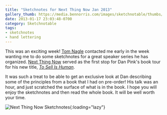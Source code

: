 ```yaml
---
title: "Sketchnotes for Next Thing Now Jan 2013"
gallery_thumb: https://media.bennorris.com/images/sketchnotable/thumbs/next-thing-now-sketchnotes.jpg
date: 2013-01-17 23:03:48-0700
category: Sketchnotable
tags:
- sketchnotes
- hand lettering
---
```


This was an exciting week! <a title="Tom Nagle" href="https://twitter.com/tomnagle" target="_blank">Tom Nagle</a> contacted me early in the week wanting me to do some sketchnotes for a great speaker series he has organized. <a title="Next Thing Now" href="http://www.nextthingnow.co/" target="_blank">Next Thing Now</a> served as the first stop for Dan Pink's book tour for his new title, <a title="To Sell Is Human" href="http://www.danpink.com/books/to-sell-is-human" target="_blank"><em>To Sell Is Human</em></a>.

It was such a treat to be able to get an exclusive look at Dan describing some of the principles from a book that I had on pre-order! His talk was an hour, and just scratched the surface of what is in the book. I hope you will enjoy the sketchnotes and then read the whole book. It will be well worth your time.

![Next Thing Now Sketchnotes](https://media.bennorris.com/images/sketchnotable/company-corporation/next-thing-now-sketchnotes.jpg){:loading="lazy"}
